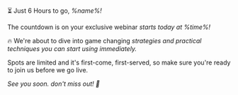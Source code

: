 ⏳ Just 6 Hours to go\, *%name%\!*

The countdown is on your exclusive webinar *starts today at %time%\!*

🔥 We\'re about to dive into game changing *strategies and practical techniques you can start using immediately\.*

Spots are limited and it\'s first\-come\, first\-served\, so make sure you\'re ready to join us before we go
live\. 

*See you soon\. don\'t miss out\! 🚀*